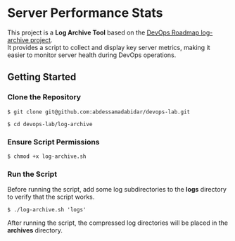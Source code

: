 # Server Performance Stats

This project is a **Log Archive Tool** based on the [DevOps Roadmap log-archive project](https://roadmap.sh/projects/log-archive-tool).  
It provides a script to collect and display key server metrics, making it easier to monitor server health during DevOps operations.

## Getting Started

### Clone the Repository
```
$ git clone git@github.com:abdessamadabidar/devops-lab.git

$ cd devops-lab/log-archive
```

### Ensure Script Permissions
```
$ chmod +x log-archive.sh
```

### Run the Script

Before running the script, add some log subdirectories to the **logs** directory to verify that the script works.
```
$ ./log-archive.sh 'logs'
```

After running the script, the compressed log directories will be placed in the **archives** directory.

